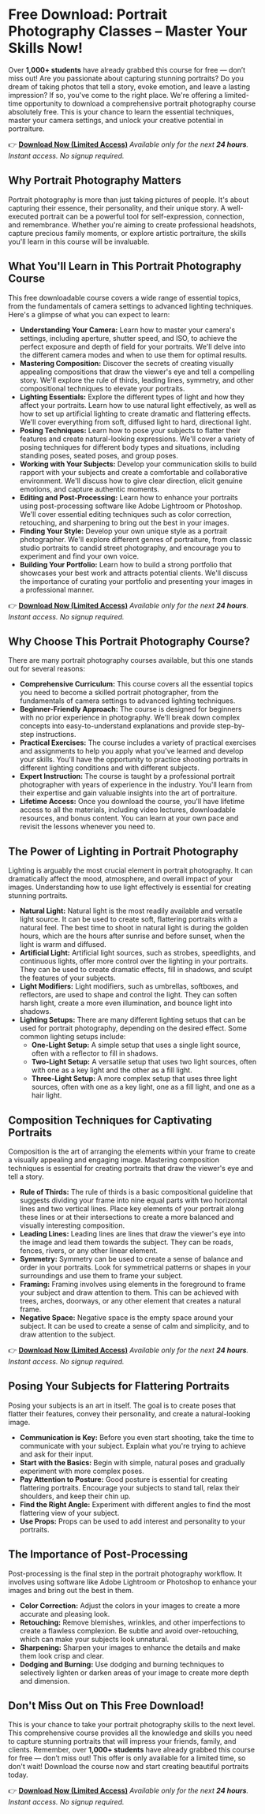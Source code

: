 # Free Download: Portrait Photography Classes – Master Your Skills Now!

Over **1,000+ students** have already grabbed this course for free — don’t miss out!
Are you passionate about capturing stunning portraits? Do you dream of taking photos that tell a story, evoke emotion, and leave a lasting impression? If so, you've come to the right place. We're offering a limited-time opportunity to download a comprehensive portrait photography course absolutely free. This is your chance to learn the essential techniques, master your camera settings, and unlock your creative potential in portraiture.

👉 [**Download Now (Limited Access)**](https://udemywork.com/portrait-photography-classes)
_Available only for the next **24 hours**. Instant access. No signup required._

## Why Portrait Photography Matters

Portrait photography is more than just taking pictures of people. It's about capturing their essence, their personality, and their unique story. A well-executed portrait can be a powerful tool for self-expression, connection, and remembrance. Whether you're aiming to create professional headshots, capture precious family moments, or explore artistic portraiture, the skills you'll learn in this course will be invaluable.

## What You'll Learn in This Portrait Photography Course

This free downloadable course covers a wide range of essential topics, from the fundamentals of camera settings to advanced lighting techniques. Here's a glimpse of what you can expect to learn:

*   **Understanding Your Camera:** Learn how to master your camera's settings, including aperture, shutter speed, and ISO, to achieve the perfect exposure and depth of field for your portraits. We'll delve into the different camera modes and when to use them for optimal results.
*   **Mastering Composition:** Discover the secrets of creating visually appealing compositions that draw the viewer's eye and tell a compelling story. We'll explore the rule of thirds, leading lines, symmetry, and other compositional techniques to elevate your portraits.
*   **Lighting Essentials:** Explore the different types of light and how they affect your portraits. Learn how to use natural light effectively, as well as how to set up artificial lighting to create dramatic and flattering effects. We'll cover everything from soft, diffused light to hard, directional light.
*   **Posing Techniques:** Learn how to pose your subjects to flatter their features and create natural-looking expressions. We'll cover a variety of posing techniques for different body types and situations, including standing poses, seated poses, and group poses.
*   **Working with Your Subjects:** Develop your communication skills to build rapport with your subjects and create a comfortable and collaborative environment. We'll discuss how to give clear direction, elicit genuine emotions, and capture authentic moments.
*   **Editing and Post-Processing:** Learn how to enhance your portraits using post-processing software like Adobe Lightroom or Photoshop. We'll cover essential editing techniques such as color correction, retouching, and sharpening to bring out the best in your images.
*   **Finding Your Style:** Develop your own unique style as a portrait photographer. We'll explore different genres of portraiture, from classic studio portraits to candid street photography, and encourage you to experiment and find your own voice.
*   **Building Your Portfolio:** Learn how to build a strong portfolio that showcases your best work and attracts potential clients. We'll discuss the importance of curating your portfolio and presenting your images in a professional manner.

👉 [**Download Now (Limited Access)**](https://udemywork.com/portrait-photography-classes)
_Available only for the next **24 hours**. Instant access. No signup required._

## Why Choose This Portrait Photography Course?

There are many portrait photography courses available, but this one stands out for several reasons:

*   **Comprehensive Curriculum:** This course covers all the essential topics you need to become a skilled portrait photographer, from the fundamentals of camera settings to advanced lighting techniques.
*   **Beginner-Friendly Approach:** The course is designed for beginners with no prior experience in photography. We'll break down complex concepts into easy-to-understand explanations and provide step-by-step instructions.
*   **Practical Exercises:** The course includes a variety of practical exercises and assignments to help you apply what you've learned and develop your skills. You'll have the opportunity to practice shooting portraits in different lighting conditions and with different subjects.
*   **Expert Instruction:** The course is taught by a professional portrait photographer with years of experience in the industry. You'll learn from their expertise and gain valuable insights into the art of portraiture.
*   **Lifetime Access:** Once you download the course, you'll have lifetime access to all the materials, including video lectures, downloadable resources, and bonus content. You can learn at your own pace and revisit the lessons whenever you need to.

## The Power of Lighting in Portrait Photography

Lighting is arguably the most crucial element in portrait photography. It can dramatically affect the mood, atmosphere, and overall impact of your images. Understanding how to use light effectively is essential for creating stunning portraits.

*   **Natural Light:** Natural light is the most readily available and versatile light source. It can be used to create soft, flattering portraits with a natural feel. The best time to shoot in natural light is during the golden hours, which are the hours after sunrise and before sunset, when the light is warm and diffused.
*   **Artificial Light:** Artificial light sources, such as strobes, speedlights, and continuous lights, offer more control over the lighting in your portraits. They can be used to create dramatic effects, fill in shadows, and sculpt the features of your subjects.
*   **Light Modifiers:** Light modifiers, such as umbrellas, softboxes, and reflectors, are used to shape and control the light. They can soften harsh light, create a more even illumination, and bounce light into shadows.
*   **Lighting Setups:** There are many different lighting setups that can be used for portrait photography, depending on the desired effect. Some common lighting setups include:
    *   **One-Light Setup:** A simple setup that uses a single light source, often with a reflector to fill in shadows.
    *   **Two-Light Setup:** A versatile setup that uses two light sources, often with one as a key light and the other as a fill light.
    *   **Three-Light Setup:** A more complex setup that uses three light sources, often with one as a key light, one as a fill light, and one as a hair light.

## Composition Techniques for Captivating Portraits

Composition is the art of arranging the elements within your frame to create a visually appealing and engaging image. Mastering composition techniques is essential for creating portraits that draw the viewer's eye and tell a story.

*   **Rule of Thirds:** The rule of thirds is a basic compositional guideline that suggests dividing your frame into nine equal parts with two horizontal lines and two vertical lines. Place key elements of your portrait along these lines or at their intersections to create a more balanced and visually interesting composition.
*   **Leading Lines:** Leading lines are lines that draw the viewer's eye into the image and lead them towards the subject. They can be roads, fences, rivers, or any other linear element.
*   **Symmetry:** Symmetry can be used to create a sense of balance and order in your portraits. Look for symmetrical patterns or shapes in your surroundings and use them to frame your subject.
*   **Framing:** Framing involves using elements in the foreground to frame your subject and draw attention to them. This can be achieved with trees, arches, doorways, or any other element that creates a natural frame.
*   **Negative Space:** Negative space is the empty space around your subject. It can be used to create a sense of calm and simplicity, and to draw attention to the subject.

👉 [**Download Now (Limited Access)**](https://udemywork.com/portrait-photography-classes)
_Available only for the next **24 hours**. Instant access. No signup required._

## Posing Your Subjects for Flattering Portraits

Posing your subjects is an art in itself. The goal is to create poses that flatter their features, convey their personality, and create a natural-looking image.

*   **Communication is Key:** Before you even start shooting, take the time to communicate with your subject. Explain what you're trying to achieve and ask for their input.
*   **Start with the Basics:** Begin with simple, natural poses and gradually experiment with more complex poses.
*   **Pay Attention to Posture:** Good posture is essential for creating flattering portraits. Encourage your subjects to stand tall, relax their shoulders, and keep their chin up.
*   **Find the Right Angle:** Experiment with different angles to find the most flattering view of your subject.
*   **Use Props:** Props can be used to add interest and personality to your portraits.

## The Importance of Post-Processing

Post-processing is the final step in the portrait photography workflow. It involves using software like Adobe Lightroom or Photoshop to enhance your images and bring out the best in them.

*   **Color Correction:** Adjust the colors in your images to create a more accurate and pleasing look.
*   **Retouching:** Remove blemishes, wrinkles, and other imperfections to create a flawless complexion. Be subtle and avoid over-retouching, which can make your subjects look unnatural.
*   **Sharpening:** Sharpen your images to enhance the details and make them look crisp and clear.
*   **Dodging and Burning:** Use dodging and burning techniques to selectively lighten or darken areas of your image to create more depth and dimension.

## Don't Miss Out on This Free Download!

This is your chance to take your portrait photography skills to the next level. This comprehensive course provides all the knowledge and skills you need to capture stunning portraits that will impress your friends, family, and clients. Remember, over **1,000+ students** have already grabbed this course for free — don’t miss out! This offer is only available for a limited time, so don't wait! Download the course now and start creating beautiful portraits today.

👉 [**Download Now (Limited Access)**](https://udemywork.com/portrait-photography-classes)
_Available only for the next **24 hours**. Instant access. No signup required._
